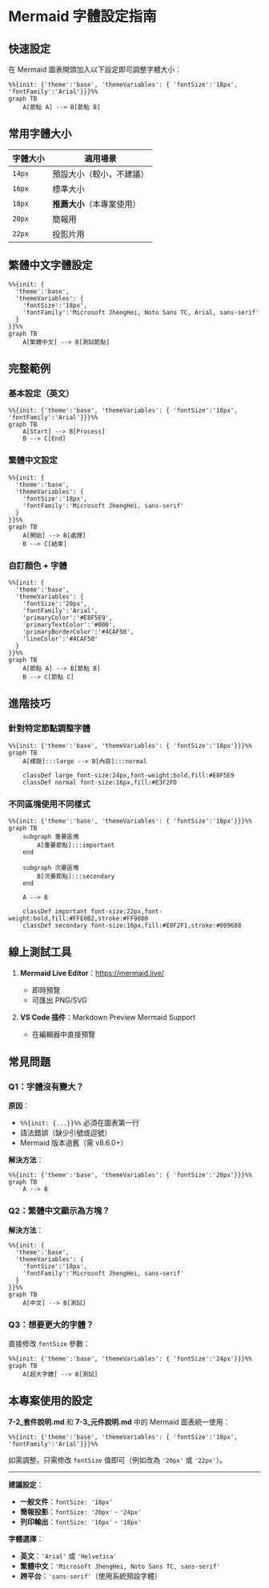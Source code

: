 # Mermaid 字體設定指南

## 快速設定

在 Mermaid 圖表開頭加入以下設定即可調整字體大小：

```mermaid
%%{init: {'theme':'base', 'themeVariables': { 'fontSize':'18px', 'fontFamily':'Arial'}}}%%
graph TB
    A[節點 A] --> B[節點 B]
```

## 常用字體大小

| 字體大小 | 適用場景 |
|---------|---------|
| `14px` | 預設大小（較小，不建議） |
| `16px` | 標準大小 |
| `18px` | **推薦大小**（本專案使用） |
| `20px` | 簡報用 |
| `22px` | 投影片用 |

## 繁體中文字體設定

```mermaid
%%{init: {
  'theme':'base',
  'themeVariables': {
    'fontSize':'18px',
    'fontFamily':'Microsoft JhengHei, Noto Sans TC, Arial, sans-serif'
  }
}}%%
graph TB
    A[繁體中文] --> B[測試節點]
```

## 完整範例

### 基本設定（英文）

```mermaid
%%{init: {'theme':'base', 'themeVariables': { 'fontSize':'18px', 'fontFamily':'Arial'}}}%%
graph TB
    A[Start] --> B[Process]
    B --> C[End]
```

### 繁體中文設定

```mermaid
%%{init: {
  'theme':'base',
  'themeVariables': {
    'fontSize':'18px',
    'fontFamily':'Microsoft JhengHei, sans-serif'
  }
}}%%
graph TB
    A[開始] --> B[處理]
    B --> C[結束]
```

### 自訂顏色 + 字體

```mermaid
%%{init: {
  'theme':'base',
  'themeVariables': {
    'fontSize':'20px',
    'fontFamily':'Arial',
    'primaryColor':'#E8F5E9',
    'primaryTextColor':'#000',
    'primaryBorderColor':'#4CAF50',
    'lineColor':'#4CAF50'
  }
}}%%
graph TB
    A[節點 A] --> B[節點 B]
    B --> C[節點 C]
```

## 進階技巧

### 針對特定節點調整字體

```mermaid
%%{init: {'theme':'base', 'themeVariables': { 'fontSize':'18px'}}}%%
graph TB
    A[標題]:::large --> B[內容]:::normal

    classDef large font-size:24px,font-weight:bold,fill:#E8F5E9
    classDef normal font-size:16px,fill:#E3F2FD
```

### 不同區塊使用不同樣式

```mermaid
%%{init: {'theme':'base', 'themeVariables': { 'fontSize':'18px'}}}%%
graph TB
    subgraph 重要區塊
        A[重要節點]:::important
    end

    subgraph 次要區塊
        B[次要節點]:::secondary
    end

    A --> B

    classDef important font-size:22px,font-weight:bold,fill:#FFE0B2,stroke:#FF9800
    classDef secondary font-size:16px,fill:#E0F2F1,stroke:#009688
```

## 線上測試工具

1. **Mermaid Live Editor**：https://mermaid.live/
   - 即時預覽
   - 可匯出 PNG/SVG

2. **VS Code 插件**：Markdown Preview Mermaid Support
   - 在編輯器中直接預覽

## 常見問題

### Q1：字體沒有變大？

**原因**：
- `%%{init: {...}}%%` 必須在圖表第一行
- 語法錯誤（缺少引號或逗號）
- Mermaid 版本過舊（需 v8.6.0+）

**解決方法**：
```mermaid
%%{init: {'theme':'base', 'themeVariables': { 'fontSize':'20px'}}}%%
graph TB
    A --> B
```

### Q2：繁體中文顯示為方塊？

**解決方法**：
```mermaid
%%{init: {
  'theme':'base',
  'themeVariables': {
    'fontSize':'18px',
    'fontFamily':'Microsoft JhengHei, sans-serif'
  }
}}%%
graph TB
    A[中文] --> B[測試]
```

### Q3：想要更大的字體？

直接修改 `fontSize` 參數：

```mermaid
%%{init: {'theme':'base', 'themeVariables': { 'fontSize':'24px'}}}%%
graph TB
    A[超大字體] --> B[測試]
```

## 本專案使用的設定

**7-2_套件說明.md** 和 **7-3_元件說明.md** 中的 Mermaid 圖表統一使用：

```mermaid
%%{init: {'theme':'base', 'themeVariables': { 'fontSize':'18px', 'fontFamily':'Arial'}}}%%
```

如需調整，只需修改 `fontSize` 值即可（例如改為 `'20px'` 或 `'22px'`）。

---

**建議設定**：
- **一般文件**：`fontSize: '18px'`
- **簡報投影**：`fontSize: '20px'` - `'24px'`
- **列印輸出**：`fontSize: '16px'` - `'18px'`

**字體選擇**：
- **英文**：`'Arial'` 或 `'Helvetica'`
- **繁體中文**：`'Microsoft JhengHei, Noto Sans TC, sans-serif'`
- **跨平台**：`'sans-serif'`（使用系統預設字體）
